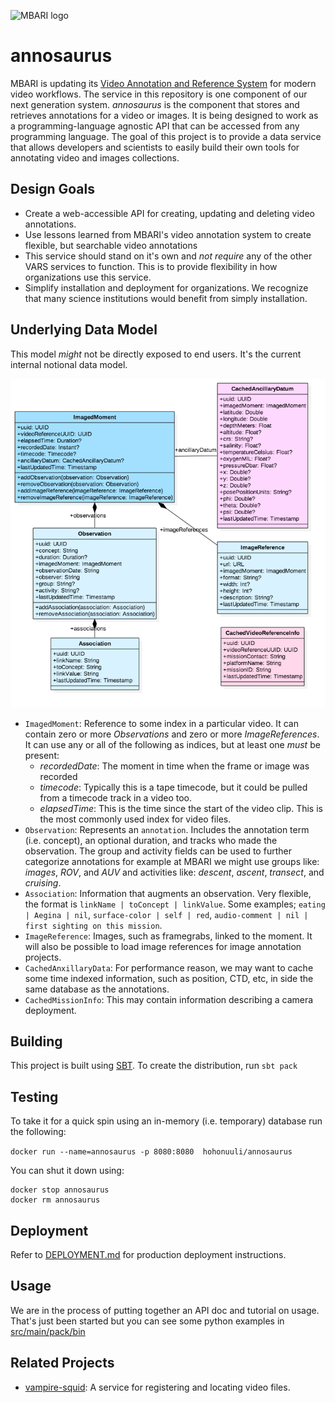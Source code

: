 ![MBARI logo](https://raw.githubusercontent.com/underwatervideo/annosaurus/master/src/site/images/logo-mbari-3b.png)

# annosaurus

MBARI is updating its [Video Annotation and Reference System](https://hohonuuli.github.io/vars/) for modern video workflows. The service in this repository is one component of our next generation system. _annosaurus_ is the component that stores and retrieves annotations for a video or images. It is being designed to work as a programming-language agnostic API that can be accessed from any programming language. The goal of this project is to provide a data service that allows developers and scientists to easily build their own tools for annotating video and images collections.

## Design Goals

- Create a web-accessible API for creating, updating and deleting video annotations.
- Use lessons learned from MBARI's video annotation system to create flexible, but searchable video annotations
- This service should stand on it's own and _not require_ any of the other VARS services to function. This is to provide flexibility in how organizations use this service.
- Simplify installation and deployment for organizations. We recognize that many science institutions would benefit from simply installation. 

## Underlying Data Model

This model _might_ not be directly exposed to end users. It's the current internal notional data model.

![Data Model](src/site/images/annosaurus_classes.png)

- `ImagedMoment`: Reference to some index in a particular video. It can contain zero or more _Observations_ and zero or more _ImageReferences_. It can use any or all of the following as indices, but at least one _must_ be present:
     - _recordedDate_: The moment in time when the frame or image was recorded
     - _timecode_: Typically this is a tape timecode, but it could be pulled from a timecode track in a video too.
     - _elapsedTime_: This is the time since the start of the video clip. This is the most commonly used index for video files.
- `Observation`: Represents an `annotation`. Includes the annotation term (i.e. concept), an optional duration, and tracks who made the observation. The group and activity fields can be used to further categorize annotations for example at MBARI we might use groups like: _images_, _ROV_, and _AUV_ and activities like: _descent_, _ascent_, _transect_, and _cruising_. 
- `Association`: Information that augments an observation. Very flexible, the format is `linkName | toConcept | linkValue`. Some examples; `eating | Aegina | nil`, `surface-color | self | red`, `audio-comment | nil | first sighting on this mission`. 
- `ImageReference`: Images, such as framegrabs, linked to the moment. It will also be possible to load image references for image annotation projects.
- `CachedAnxillaryData`: For performance reason, we may want to cache some time indexed information, such as position, CTD, etc, in side the same database as the annotations.
- `CachedMissionInfo`: This may contain information describing a camera deployment.

## Building

This project is built using [SBT](http://www.scala-sbt.org/). To create the distribution, run `sbt pack`

## Testing

To take it for a quick spin using an in-memory (i.e. temporary) database run the following:

`docker run --name=annosaurus -p 8080:8080  hohonuuli/annosaurus`

You can shut it down using:

```
docker stop annosaurus
docker rm annosaurus
```

## Deployment

Refer to [DEPLOYMENT.md](DEPLOYMENT.md) for production deployment instructions.

## Usage

We are in the process of putting together an API doc and tutorial on usage. That's just been started but you can see some python examples in [src/main/pack/bin](../../tree/master/src/main/pack/bin)


## Related Projects

- [vampire-squid](https://github.com/underwatervideo/vampire-squid): A service for registering and locating video files.

